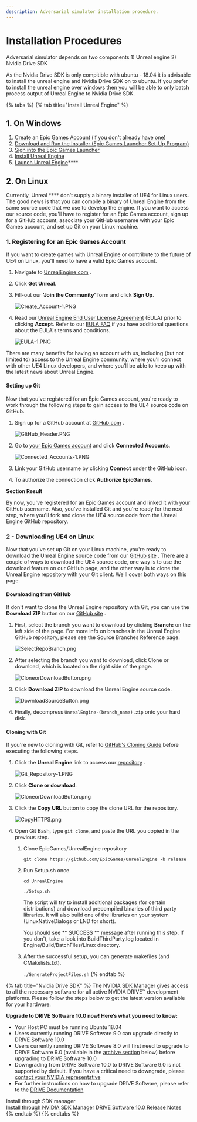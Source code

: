 ```yaml
---
description: Adversarial simulator installation procedure.
---
```


# Installation Procedures

Adversarial simulator depends on two components 1\) Unreal engine 2\) Nvidia Drive SDK

As the Nvidia Drive SDK is only compitible with ubuntu - 18.04 it is advisable to install the unreal engine and Nvidia Drive SDK on to ubuntu. If you prefer to install the unreal engine over windows then you will be able to only batch process output of Unreal Engine to Nvidia Drive SDK.

{% tabs %}
{% tab title="Install Unreal Engine" %}


## 1.  On Windows

1. [Create an Epic Games Account \(if you don't already have one\)](https://docs.unrealengine.com/en-US/GettingStarted/Installation/index.html#creatinganepicgamesaccount)
2. [Download and Run the Installer \(Epic Games Launcher Set-Up Program\)](https://docs.unrealengine.com/en-US/GettingStarted/Installation/index.html#downloadingandrunningtheinstaller)
3. [Sign into the Epic Games Launcher](https://docs.unrealengine.com/en-US/GettingStarted/Installation/index.html#signingintotheepiclauncher)
4. [Install Unreal Engine](https://docs.unrealengine.com/en-US/GettingStarted/Installation/index.html)
5. [Launch Unreal Engine](https://docs.unrealengine.com/en-US/GettingStarted/Installation/index.html#launchingunrealengine)\*\*\*\*

## **2.  On Linux**

Currently, Unreal **** don't supply a binary installer of UE4 for Linux users. The good news is that you can compile a binary of Unreal Engine from the same source code that we use to develop the engine. If you want to access our source code, you'll have to register for an Epic Games account, sign up for a GitHub account, associate your GitHub username with your Epic Games account, and set up Git on your Linux machine.

### 1. Registering for an Epic Games Account

If you want to create games with Unreal Engine or contribute to the future of UE4 on Linux, you'll need to have a valid Epic Games account.

1. Navigate to [UnrealEngine.com](https://www.unrealengine.com/what-is-unreal-engine-4) .
2. Click **Get Unreal**.
3. Fill-out our **'Join the Community'** form and click **Sign Up**.

   ![Create\_Account-1.PNG](https://docs.unrealengine.com/Images/Platforms/Linux/BeginnerLinuxDeveloper/SettingUpAnUnrealWorkflow/Create_Account-1.jpg)

4. Read our [Unreal Engine End User License Agreement](https://www.unrealengine.com/eula) \(EULA\) prior to clicking **Accept**. Refer to our [EULA FAQ](https://www.unrealengine.com/faq#legal) if you have additional questions about the EULA's terms and conditions.

   ![EULA-1.PNG](https://docs.unrealengine.com/Images/Platforms/Linux/BeginnerLinuxDeveloper/SettingUpAnUnrealWorkflow/EULA-1.jpg)

There are many benefits for having an account with us, including \(but not limited to\) access to the Unreal Engine community, where you'll connect with other UE4 Linux developers, and where you'll be able to keep up with the latest news about Unreal Engine.

#### Setting up Git <a id="settingupgit"></a>

Now that you've registered for an Epic Games account, you're ready to work through the following steps to gain access to the UE4 source code on GitHub.

1. Sign up for a GitHub account at [GitHub.com](https://github.com/EpicGames) .

   ![GItHub\_Header.PNG](https://docs.unrealengine.com/Images/Platforms/Linux/BeginnerLinuxDeveloper/SettingUpAnUnrealWorkflow/GItHub_Header.jpg)

2. Go to [your Epic Games account](https://accounts.unrealengine.com/login) and click **Connected Accounts**.  


   ![Connected\_Accounts-1.PNG](https://docs.unrealengine.com/Images/Platforms/Linux/BeginnerLinuxDeveloper/SettingUpAnUnrealWorkflow/Connected_Accounts-1.jpg)

3. Link your GitHub username by clicking **Connect** under the GitHub icon.
4. To authorize the connection click **Authorize EpicGames**.

**Section Result**

By now, you've registered for an Epic Games account and linked it with your GitHub username. Also, you've installed Git and you're ready for the next step, where you'll fork and clone the UE4 source code from the Unreal Engine GitHub repository.  


### 2 - Downloading UE4 on Linux

Now that you've set up Git on your Linux machine, you're ready to download the Unreal Engine source code from our [GitHub site](http://github.com/EpicGames) . There are a couple of ways to download the UE4 source code, one way is to use the download feature on our GitHub page, and the other way is to clone the Unreal Engine repository with your Git client. We'll cover both ways on this page.

#### Downloading from GitHub <a id="downloadingfromgithub"></a>

If don't want to clone the Unreal Engine repository with Git, you can use the **Download ZIP** button on our [GitHub site](http://github.com/EpicGames) .

1. First, select the branch you want to download by clicking **Branch:** on the left side of the page. For more info on branches in the Unreal Engine GitHub repository, please see the Source Branches Reference page.

   ![SelectRepoBranch.png](https://docs.unrealengine.com/Images/Platforms/Linux/BeginnerLinuxDeveloper/SettingUpAnUnrealWorkflow/SelectRepoBranch.jpg)

2. After selecting the branch you want to download, click Clone or download, which is located on the right side of the page.

   ![CloneorDownloadButton.png](https://docs.unrealengine.com/Images/Platforms/Linux/BeginnerLinuxDeveloper/SettingUpAnUnrealWorkflow/CloneorDownloadButton.jpg)

3. Click **Download ZIP** to download the Unreal Engine source code.  


   ![DownloadSourceButton.png](https://docs.unrealengine.com/Images/Platforms/Linux/BeginnerLinuxDeveloper/SettingUpAnUnrealWorkflow/DownloadSourceButton.jpg)

4. Finally, decompress `UnrealEngine-(branch_name).zip` onto your hard disk.



#### Cloning with Git <a id="cloningwithgit"></a>

If you're new to cloning with Git, refer to [GitHub's Cloning Guide](https://help.github.com/articles/cloning-a-repository/#platform-linux) before executing the following steps.

1. Click the **Unreal Engine** link to access our [repository](https://github.com/EpicGames/UnrealEngine) .

   ![Git\_Repository-1.PNG](https://docs.unrealengine.com/Images/Platforms/Linux/BeginnerLinuxDeveloper/SettingUpAnUnrealWorkflow/Git_Repository-1.jpg)

2. Click **Clone or download**.  


   ![CloneorDownloadButton.png](https://docs.unrealengine.com/Images/Platforms/Linux/BeginnerLinuxDeveloper/SettingUpAnUnrealWorkflow/CloneorDownloadButton.jpg)

3. Click the **Copy URL** button to copy the clone URL for the repository.

   ![CopyHTTPS.png](https://docs.unrealengine.com/Images/Platforms/Linux/BeginnerLinuxDeveloper/SettingUpAnUnrealWorkflow/CopyHTTPS.jpg)

4. Open Git Bash, type `git clone`, and paste the URL you copied in the previous step.
   1. Clone EpicGames/UnrealEngine repository

      `git clone https://github.com/EpicGames/UnrealEngine -b release`

   2. Run Setup.sh once.

      `cd UnrealEngine`

      `./Setup.sh`

      The script will try to install additional packages \(for certain distributions\) and download precompiled binaries of third party libraries. It will also build one of the libraries on your system \(LinuxNativeDialogs or LND for short\).

      You should see \*\* SUCCESS \*\* message after running this step. If you don't, take a look into BuildThirdParty.log located in Engine/Build/BatchFiles/Linux directory.

   3. After the successful setup, you can generate makefiles \(and CMakelists.txt\).

      `./GenerateProjectFiles.sh`
{% endtab %}

{% tab title="Nvidia Drive SDK" %}
The NVIDIA SDK Manager gives access to all the necessary software for all active NVIDIA DRIVE™ development platforms. Please follow the steps below to get the latest version available for your hardware.

**Upgrade to DRIVE Software 10.0 now! Here’s what you need to know:**

* Your Host PC must be running Ubuntu 18.04
* Users currently running DRIVE Software 9.0 can upgrade directly to DRIVE Software 10.0
* Users currently running DRIVE Software 8.0 will first need to upgrade to DRIVE Software 9.0 \(available in the [archive section](https://developer.nvidia.com/drive/downloads#CollapseZero) below\) before upgrading to DRIVE Software 10.0
* Downgrading from DRIVE Software 10.0 to DRIVE Software 9.0 is not supported by default. If you have a critical need to downgrade, please [contact your NVIDIA representative](https://www.nvidia.com/en-us/self-driving-cars/#self-driving-contact-modal)
* For further instructions on how to upgrade DRIVE Software, please refer to the [DRIVE Documentation](https://docs.nvidia.com/drive/drive_os_5.1.6.1L/drive-qsg/index.html)

Install through SDK manager  
      [Install through NVIDIA SDK Manager](https://developer.nvidia.com/nvsdk-manager)      [  DRIVE Software 10.0 Release Notes](https://developer.nvidia.com/DRIVE/secure/docs/NVIDIA_DRIVE_Software_Release_Notes_10.0.pdf)     
{% endtab %}
{% endtabs %}



